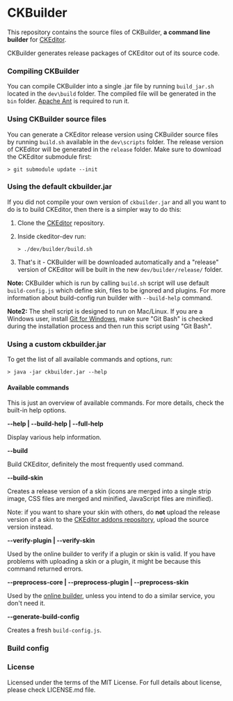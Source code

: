 CKBuilder
=========

This repository contains the source files of CKBuilder, **a command line builder** for [CKEditor](https://github.com/ckeditor/ckeditor-dev).

CKBuilder generates release packages of CKEditor out of its source code. 

### Compiling CKBuilder

You can compile CKBuilder into a single .jar file by running `build_jar.sh` located in the `dev\build` folder. The compiled file will be generated in the `bin` folder.
[Apache Ant](http://ant.apache.org) is required to run it.

### Using CKBuilder source files

You can generate a CKEditor release version using CKBuilder source files by running `build.sh` available in the `dev\scripts` folder. The release version of CKEditor will be generated in the `release` folder.
Make sure to download the CKEditor submodule first:

	> git submodule update --init

### Using the default ckbuilder.jar

If you did not compile your own version of `ckbuilder.jar` and all you want to do is to build CKEditor, then there is a simpler way to do this:

 1. Clone the [CKEditor](https://github.com/ckeditor/ckeditor-dev) repository.
 2. Inside ckeditor-dev run:

    ```
    > ./dev/builder/build.sh
    ```

 3. That's it - CKBuilder will be downloaded automatically and a "release" version of CKEditor will be built in the new `dev/builder/release/` folder. 

**Note:** CKBuilder which is run by calling ```build.sh``` script will use default ```build-config.js``` which define skin, files to be ignored and plugins. For more information about build-config run builder with ```--build-help``` command.
 
**Note2:** The shell script is designed to run on Mac/Linux. If you are a Windows user, install [Git for Windows](http://msysgit.github.io/), make sure "Git Bash" is checked during the installation process and then run this script using "Git Bash".

### Using a custom ckbuilder.jar

To get the list of all available commands and options, run:

	> java -jar ckbuilder.jar --help

#### Available commands

This is just an overview of available commands. For more details, check the built-in help options.

**--help | --build-help | --full-help**

Display various help information.

**--build**

Build CKEditor, definitely the most frequently used command.

**--build-skin**

Creates a release version of a skin (icons are merged into a single strip image, CSS files are merged and minified, JavaScript files are minified). 

Note: if you want to share your skin with others, do **not** upload the release version of a skin to the [CKEditor addons repository](https://ckeditor.com/addons/skins/all), upload the source version instead.

**--verify-plugin | --verify-skin**

Used by the online builder to verify if a plugin or skin is valid. If you have problems with uploading a skin or a plugin, it might be because this command returned errors.

**--preprocess-core | --preprocess-plugin | --preprocess-skin**

Used by the [online builder](https://ckeditor.com/builder), unless you intend to do a similar service, you don't need it.

**--generate-build-config**

Creates a fresh `build-config.js`.

### Build config



### License

Licensed under the terms of the MIT License. For full details about license, please check LICENSE.md file.
